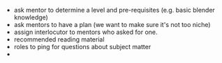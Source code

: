 - ask mentor to determine a level and pre-requisites (e.g. basic blender knowledge)
-  ask mentors to have a plan (we want to make sure it's not too niche)
-  assign interlocutor to mentors who asked for one.
-  recommended reading material
- roles to ping for questions about subject matter
- 